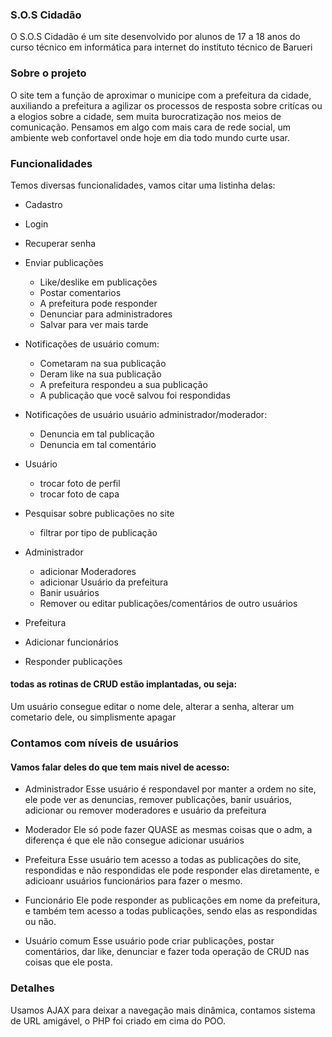 ### S.O.S Cidadão

O S.O.S Cidadão é um site desenvolvido por alunos de 17 a 18 anos do curso técnico em informática para internet do instituto técnico de Barueri

### Sobre o projeto

O site tem a função de aproximar o municipe com a prefeitura da cidade, auxiliando a prefeitura a agilizar os processos de resposta sobre critícas ou a elogios sobre a cidade, sem muita burocratização nos meios de comunicação.
Pensamos em algo com mais cara de rede social, um ambiente web confortavel onde hoje em dia todo mundo curte usar.

### Funcionalidades

Temos diversas funcionalidades, vamos citar uma listinha delas:

- Cadastro
- Login
- Recuperar senha

- Enviar publicações
  - Like/deslike em publicações
  - Postar comentarios
  - A prefeitura pode responder
  - Denunciar para administradores
  - Salvar para ver mais tarde


- Notificações de usuário comum:
  - Cometaram na sua publicação
  - Deram like na sua publicação
  - A prefeitura respondeu a sua publicação 
  - A publicação que você salvou foi respondidas
  
- Notificações de usuário usuário administrador/moderador:
  - Denuncia em tal publicação
  - Denuncia em tal comentário

- Usuário
  - trocar foto de perfil
  - trocar foto de capa

- Pesquisar sobre publicações no site
  - filtrar por tipo de publicação
  
- Administrador
  - adicionar Moderadores
  - adicionar Usuário da prefeitura
  - Banir usuários
  - Remover ou editar publicações/comentários de outro usuários
  
 - Prefeitura
  - Adicionar funcionários
  - Responder publicações
  


#### todas as rotinas de CRUD estão implantadas, ou seja:
Um usuário consegue editar o nome dele, alterar a senha, alterar um cometario dele, ou simplismente apagar



### Contamos com níveis de usuários
#### Vamos falar deles do que tem mais nivel de acesso:

- Administrador
Esse usuário é respondavel por manter a ordem no site, ele pode ver as denuncias, remover publicações, banir usuários, adicionar ou remover moderadores e usuário da prefeitura

- Moderador
Ele só pode fazer QUASE as mesmas coisas que o adm, a diferença é que ele não consegue adicionar usuários

- Prefeitura
Esse usuário tem acesso a todas as publicações do site, respondidas e não respondidas ele pode responder elas diretamente, e adicioanr usuários funcionários para fazer o mesmo.

- Funcionário
Ele pode responder as publicações em nome da prefeitura, e também tem acesso a todas publicações, sendo elas as respondidas ou não.

- Usuário comum
Esse usuário pode criar publicações, postar comentários, dar like, denunciar e fazer toda operação de CRUD nas coisas que ele posta.

### Detalhes
Usamos AJAX para deixar a navegação mais dinâmica, contamos sistema de URL amigável, o PHP foi criado em cima do POO.






  
